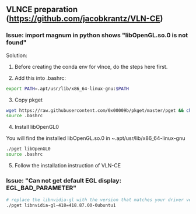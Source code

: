 ## VLNCE preparation (https://github.com/jacobkrantz/VLN-CE)
### Issue: import magnum in python shows "libOpenGL.so.0 is not found"
Solution:

1. Before creating the conda env for vlnce, do the steps here first.

2. Add this into .bashrc:
```bash
export PATH=.apt/usr/lib/x86_64-linux-gnu:$PATH
```

3. Copy pkget
```bash
wget https://raw.githubusercontent.com/0x00009b/pkget/master/pget && chmod +x pget
source .bashrc
```

4. Install libOpenGL0

You will find the installed libOpenGL.so.0 in ~.apt/usr/lib/x86_64-linux-gnu

```bash
./pget libOpenGL0
source .bashrc
```

5. Follow the installation instruction of VLN-CE

### Issue: "Can not get default EGL display: EGL_BAD_PARAMETER"
```bash
# replace the libnvidia-gl with the version that matches your driver version
./pget libnvidia-gl-418=418.87.00-0ubuntu1
```
